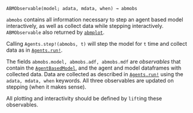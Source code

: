 ```
ABMObservable(model; adata, mdata, when) → abmobs
```

`abmobs` contains all information necessary to step an agent based model interactively, as well as collect data while stepping interactively. `ABMObservable` also returned by [`abmplot`](@ref).

Calling `Agents.step!(abmobs, t)` will step the model for `t` time and collect data as in [`Agents.run!`](@ref).

The fields `abmobs.model, abmobs.adf, abmobs.mdf` are *observables* that contain the [`AgentBasedModel`](@ref), and the agent and model dataframes with collected data. Data are collected as described in [`Agents.run!`](@ref) using the `adata, mdata, when` keywords. All three observables are updated on stepping (when it makes sense).

All plotting and interactivity should be defined by `lift`ing these observables.

